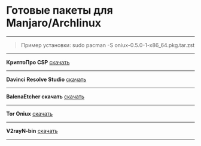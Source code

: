 # Готовые пакеты для Manjaro/Archlinux
----------------------------------------
>Пример установки: sudo pacman -S oniux-0.5.0-1-x86_64.pkg.tar.zst
----------------------------------------

**КриптоПро CSP** [скачать](https://github.com/linuxshef/apps/releases/download/cryptopro-csp-k1-5.0.13300-1/cryptopro-csp-k1-5.0.13300-1-x86_64.pkg.tar.zst)

--------------------------------------------

**Davinci Resolve Studio** [скачать](https://files.legalloli.net/filebrowser/api/public/dl/MtJBhNr4/pkg/davinci-resolve-studio-20.0.1-1-x86_64.pkg.tar.zst)

--------------------------------------------

**BalenaEtcher скачать** [скачать](https://github.com/linuxshef/apps/releases/download/balena-etcher-bin-2.1.3-1/balena-etcher-bin-2.1.3-1-x86_64.pkg.tar.zst)

----------------------------------------------

**Tor Oniux** [скачать](https://github.com/linuxshef/apps/releases/download/oniux/oniux-0.5.0-1-x86_64.pkg.tar.zst)

----------------------------------------------

**V2rayN-bin** [скачать](https://github.com/linuxshef/apps/releases/download/v2rayn-bin-7.12.7-1/v2rayn-bin-7.12.7-1-x86_64.pkg.tar.zst)

----------------------------------------------
